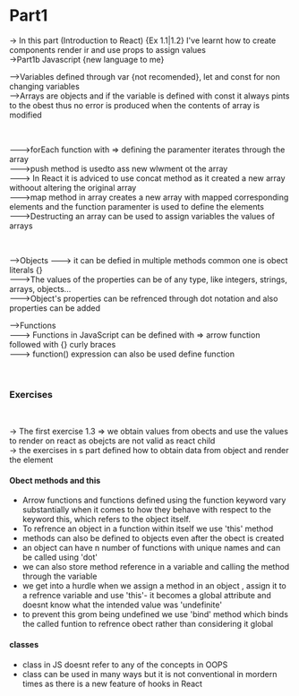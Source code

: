 # Part1
-> In this part (Introduction to React) {Ex 1.1|1.2} I've learnt how to create components render ir and use props to
assign values<br>
->Part1b Javascript {new language to me} <br>
<p>
       -->Variables defined through var {not recomended}, let and const for non changing variables<br>
       -->Arrays are objects and if the variable is defined with const it always pints to the obest thus no error is
       produced when the contents of array is modified</p><br>
<p>
       --->forEach function with => defining the paramenter iterates through the array<br>
       --->push method is usedto ass new wlwment ot the array<br>
       ---> In React it is adviced to use concat method as it created a new array withoout altering the original
       array<br>
       --->map method in array creates a new array with mapped corresponding elements and the function paramenter is
       used to define the elements<br>
       --->Destructing an array can be used to assign variables the values of arrays<br></p><br>
<p>
       -->Objects
       ---> it can be defied in multiple methods common one is obect literals {}<br>
       --->The values of the properties can be of any type, like integers, strings, arrays, objects...<br>
       --->Object's properties can be refrenced through dot notation and also properties can be added<br>
<p>-->Functions<br>
       ---> Functions in JavaScript can be defined with => arrow function followed with {} curly braces<br>
       ---> function() expression can also be used define function<br></p>
<br>
<h3>Exercises</h3><br>
<p>
       -> The first exercise 1.3 => we obtain values from obects and use the values to render on react as obejcts are
       not valid as react child<br>
       -> the exercises in s part defined how to obtain data from object and render the element <br></p>
<h4>Obect methods and this</h4>
<ul>
       <li>Arrow functions and functions defined using the function keyword vary substantially when it comes to how they
              behave with respect to the keyword this, which refers to the object itself.</li>
       <li>To refrence an object in a function within itself we use 'this' method</li>
       <li>methods can also be defined to objects even after the obect is created</li>
       <li>an object can have n number of functions with unique names and can be called using 'dot'</li>
       <li>we can also store method reference in a variable and calling the method through the variable</li>
       <li>we get into a hurdle when we assign a method in an object , assign it to a refrence variable and use 'this'- it becomes a global attribute and doesnt know what the intended value was 'undefinite'</li>
       <li>to prevent this grom being undefined we use 'bind' method which binds the called funtion to refrence obect rather than considering it global</li>
</ul>
<h4>classes</h4>
<ul>
       <li>class in JS doesnt refer to any of the concepts in OOPS</li>
       <li>class can be used in many ways but it is not conventional in mordern times as there is a new feature of hooks in React</li>
</ul>


